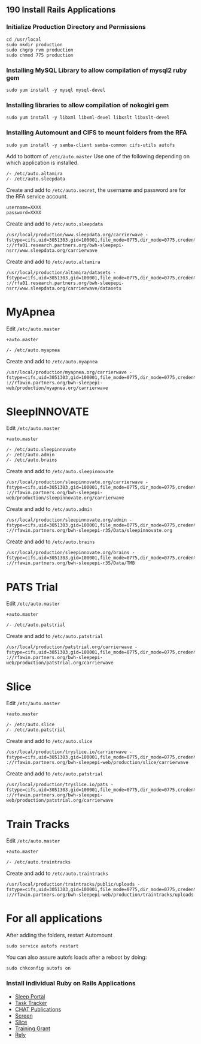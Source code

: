 ## 190 Install Rails Applications


### Initialize Production Directory and Permissions

```
cd /usr/local
sudo mkdir production
sudo chgrp rvm production
sudo chmod 775 production
```

### Installing MySQL Library to allow compilation of mysql2 ruby gem

```
sudo yum install -y mysql mysql-devel
```

### Installing libraries to allow compilation of nokogiri gem

```
sudo yum install -y libxml libxml-devel libxslt libxslt-devel
```

### Installing Automount and CIFS to mount folders from the RFA

```
sudo yum install -y samba-client samba-common cifs-utils autofs
```

Add to bottom of `/etc/auto.master`
Use one of the following depending on which application is installed.
```
/- /etc/auto.altamira
/- /etc/auto.sleepdata
```

Create and add to `/etc/auto.secret`, the username and password are for the RFA service account.
```
username=XXXX
password=XXXX
```

Create and add to `/etc/auto.sleepdata`
```
/usr/local/production/www.sleepdata.org/carrierwave -fstype=cifs,uid=3051303,gid=100001,file_mode=0775,dir_mode=0775,credentials=/etc/auto.secret ://rfa01.research.partners.org/bwh-sleepepi-nsrr/www.sleepdata.org/carrierwave
```

Create and add to `/etc/auto.altamira`
```
/usr/local/production/altamira/datasets -fstype=cifs,uid=3051303,gid=100001,file_mode=0775,dir_mode=0775,credentials=/etc/auto.secret ://rfa01.research.partners.org/bwh-sleepepi-nsrr/www.sleepdata.org/carrierwave/datasets
```


# MyApnea

Edit `/etc/auto.master`

```
+auto.master

/- /etc/auto.myapnea
```

Create and add to `/etc/auto.myapnea`
```
/usr/local/production/myapnea.org/carrierwave -fstype=cifs,uid=3051303,gid=100001,file_mode=0775,dir_mode=0775,credentials=/etc/auto.secret ://rfawin.partners.org/bwh-sleepepi-web/production/myapnea.org/carrierwave
```


# SleepINNOVATE

Edit `/etc/auto.master`

```
+auto.master

/- /etc/auto.sleepinnovate
/- /etc/auto.admin
/- /etc/auto.brains
```

Create and add to `/etc/auto.sleepinnovate`
```
/usr/local/production/sleepinnovate.org/carrierwave -fstype=cifs,uid=3051303,gid=100001,file_mode=0775,dir_mode=0775,credentials=/etc/auto.secret ://rfawin.partners.org/bwh-sleepepi-web/production/sleepinnovate.org/carrierwave
```

Create and add to `/etc/auto.admin`
```
/usr/local/production/sleepinnovate.org/admin -fstype=cifs,uid=3051303,gid=100001,file_mode=0775,dir_mode=0775,credentials=/etc/auto.secret ://rfawin.partners.org/bwh-sleepepi-r35/Data/sleepinnovate.org
```

Create and add to `/etc/auto.brains`
```
/usr/local/production/sleepinnovate.org/brains -fstype=cifs,uid=3051303,gid=100001,file_mode=0775,dir_mode=0775,credentials=/etc/auto.secret ://rfawin.partners.org/bwh-sleepepi-r35/Data/TMB
```

# PATS Trial

Edit `/etc/auto.master`

```
+auto.master

/- /etc/auto.patstrial
```

Create and add to `/etc/auto.patstrial`
```
/usr/local/production/patstrial.org/carrierwave -fstype=cifs,uid=3051303,gid=100001,file_mode=0775,dir_mode=0775,credentials=/etc/auto.secret ://rfawin.partners.org/bwh-sleepepi-web/production/patstrial.org/carrierwave
```


# Slice

Edit `/etc/auto.master`

```
+auto.master

/- /etc/auto.slice
/- /etc/auto.patstrial
```


Create and add to `/etc/auto.slice`
```
/usr/local/production/tryslice.io/carrierwave -fstype=cifs,uid=3051303,gid=100001,file_mode=0775,dir_mode=0775,credentials=/etc/auto.secret ://rfawin.partners.org/bwh-sleepepi-web/production/slice/carrierwave
```

Create and add to `/etc/auto.patstrial`
```
/usr/local/production/tryslice.io/pats -fstype=cifs,uid=3051303,gid=100001,file_mode=0775,dir_mode=0775,credentials=/etc/auto.secret ://rfawin.partners.org/bwh-sleepepi-web/production/patstrial.org/carrierwave
```

# Train Tracks

Edit `/etc/auto.master`

```
+auto.master

/- /etc/auto.traintracks
```

Create and add to `/etc/auto.traintracks`
```
/usr/local/production/traintracks/public/uploads -fstype=cifs,uid=3051303,gid=100001,file_mode=0775,dir_mode=0775,credentials=/etc/auto.secret ://rfawin.partners.org/bwh-sleepepi-web/production/traintracks/uploads
```


# For all applications

After adding the folders, restart Automount

```
sudo service autofs restart
```

You can also assure autofs loads after a reboot by doing:

```
sudo chkconfig autofs on
```

### Install individual Ruby on Rails Applications

* [Sleep Portal](https://github.com/sleepepi/sleepepi/tree/master/rails-applications/410-install-sleep-portal.md)
* [Task Tracker](https://github.com/sleepepi/sleepepi/tree/master/rails-applications/420-install-task-tracker.md)
* [CHAT Publications](https://github.com/sleepepi/sleepepi/tree/master/rails-applications/430-install-chat-publications.md)
* [Screen](https://github.com/sleepepi/sleepepi/tree/master/rails-applications/440-install-screen.md)
* [Slice](https://github.com/sleepepi/sleepepi/tree/master/rails-applications/450-install-slice.md)
* [Training Grant](https://github.com/sleepepi/sleepepi/tree/master/rails-applications/460-install-training-grant.md)
* [Rely](https://github.com/sleepepi/sleepepi/tree/master/rails-applications/470-install-rely.md)
